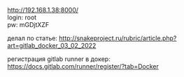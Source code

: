 http://192.168.1.38:8000/  
login: root  
pw: mGDjtXZF



делал по статье:
http://snakeproject.ru/rubric/article.php?art=gitlab_docker_03_02_2022

регистрация gitlab runner в докер:
https://docs.gitlab.com/runner/register/?tab=Docker